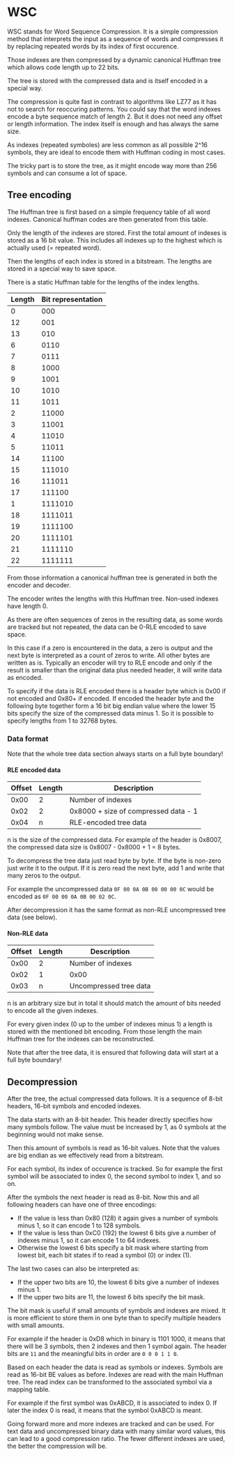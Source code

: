 # WSC

WSC stands for Word Sequence Compression. It is a simple compression method that interprets the input as a
sequence of words and compresses it by replacing repeated words by its index of first occurence.

Those indexes are then compressed by a dynamic canonical Huffman tree which allows code length up to 22 bits.

The tree is stored with the compressed data and is itself encoded in a special way.

The compression is quite fast in contrast to algorithms like LZ77 as it has not to search for reoccuring patterns.
You could say that the word indexes encode a byte sequence match of length 2. But it does not need any offset or
length information. The index itself is enough and has always the same size.

As indexes (repeated symboles) are less common as all possible 2^16 symbols, they are ideal to encode them with
Huffman coding in most cases.

The tricky part is to store the tree, as it might encode way more than 256 symbols and can consume a lot of space.


## Tree encoding

The Huffman tree is first based on a simple frequency table of all word indexes. Canonical huffman codes are then
generated from this table.

Only the length of the indexes are stored. First the total amount of indexes is stored as a 16 bit value. This includes
all indexes up to the highest which is actually used (= repeated word).

Then the lengths of each index is stored in a bitstream. The lengths are stored in a special way to save space.

There is a static Huffman table for the lengths of the index lengths.

| Length | Bit representation |
|--------|--------------------|
|     0 | 000                 |
|    12 | 001                 |
|    13 | 010                 |
|     6 | 0110                |
|     7 | 0111                |
|     8 | 1000                |
|     9 | 1001                |
|    10 | 1010                |
|    11 | 1011                |
|     2 | 11000               |
|     3 | 11001               |
|     4 | 11010               |
|     5 | 11011               |
|    14 | 11100               |
|    15 | 111010              |
|    16 | 111011              |
|    17 | 111100              |
|     1 | 1111010             |
|    18 | 1111011             |
|    19 | 1111100             |
|    20 | 1111101             |
|    21 | 1111110             |
|    22 | 1111111             |

From those information a canonical huffman tree is generated in both the encoder and decoder.

The encoder writes the lengths with this Huffman tree. Non-used indexes have length 0.

As there are often sequences of zeros in the resulting data, as some words are tracked but not repeated,
the data can be 0-RLE encoded to save space.

In this case if a zero is encountered in the data, a zero is output and the next byte is interpreted as
a count of zeros to write. All other bytes are written as is. Typically an encoder will try to RLE encode
and only if the result is smaller than the original data plus needed header, it will write data as encoded.

To specify if the data is RLE encoded there is a header byte which is 0x00 if not encoded and 0x80+ if encoded.
If encoded the header byte and the following byte together form a 16 bit big endian value where the lower 15 bits
specify the size of the compressed data minus 1. So it is possible to specify lengths from 1 to 32768 bytes.

### Data format

Note that the whole tree data section always starts on a full byte boundary!

#### RLE encoded data

| Offset | Length | Description                          |
|--------|--------|--------------------------------------|
| 0x00   | 2      | Number of indexes                    |
| 0x02   | 2      | 0x8000 + size of compressed data - 1 |
| 0x04   | n      | RLE-encoded tree data                |

n is the size of the compressed data. For example of the header is 0x8007, the compressed data size is 0x8007 - 0x8000 + 1 = 8 bytes.

To decompress the tree data just read byte by byte. If the byte is non-zero just write it to the output.
If it is zero read the next byte, add 1 and write that many zeros to the output.

For example the uncompressed data `0F 00 0A 0B 00 00 00 0C` would be encoded as `0F 00 00 0A 0B 00 02 0C`.

After decompression it has the same format as non-RLE uncompressed tree data (see below).

#### Non-RLE data

| Offset | Length | Description            |
|--------|--------|------------------------|
| 0x00   | 2      | Number of indexes      |
| 0x02   | 1      | 0x00                   |
| 0x03   | n      | Uncompressed tree data |

n is an arbitrary size but in total it should match the amount of bits needed to encode all the given indexes.

For every given index (0 up to the umber of indexes minus 1) a length is stored with the mentioned bit encoding.
From those length the main Huffman tree for the indexes can be reconstructed.

Note that after the tree data, it is ensured that following data will start at a full byte boundary!


## Decompression

After the tree, the actual compressed data follows. It is a sequence of 8-bit headers, 16-bit symbols and encoded indexes.

The data starts with an 8-bit header. This header directly specifies how many symbols follow. The value must be increased by
1, as 0 symbols at the beginning would not make sense.

Then this amount of symbols is read as 16-bit values. Note that the values are big endian as we effectively read from a bitstream.

For each symbol, its index of occurence is tracked. So for example the first symbol will be associated to index 0, the second symbol
to index 1, and so on.

After the symbols the next header is read as 8-bit. Now this and all following headers can have one of three encodings:

- If the value is less than 0x80 (128) it again gives a number of symbols minus 1, so it can encode 1 to 128 symbols.
- If the value is less than 0xC0 (192) the lowest 6 bits give a number of indexes minus 1, so it can encode 1 to 64 indexes.
- Otherwise the lowest 6 bits specify a bit mask where starting from lowest bit, each bit states if to read a symbol (0) or index (1).

The last two cases can also be interpreted as:

- If the upper two bits are 10, the lowest 6 bits give a number of indexes minus 1.
- If the upper two bits are 11, the lowest 6 bits specify the bit mask.

The bit mask is useful if small amounts of symbols and indexes are mixed. It is more efficient to store them in one byte than to specify
multiple headers with small amounts.

For example if the header is 0xD8 which in binary is 1101 1000, it means that there will be 3 symbols, then 2 indexes and then 1 symbol again.
The header bits are `11` and the meaningful bits in order are `0 0 0 1 1 0`.

Based on each header the data is read as symbols or indexes. Symbols are read as 16-bit BE values as before. Indexes are read with the
main Huffman tree. The read index can be transformed to the associated symbol via a mapping table.

For example if the first symbol was 0xABCD, it is associated to index 0. If later the index 0 is read, it means that the symbol 0xABCD is meant.

Going forward more and more indexes are tracked and can be used. For text data and uncompressed binary data with many similar word values, this
can lead to a good compression ratio. The fewer different indexes are used, the better the compression will be.
